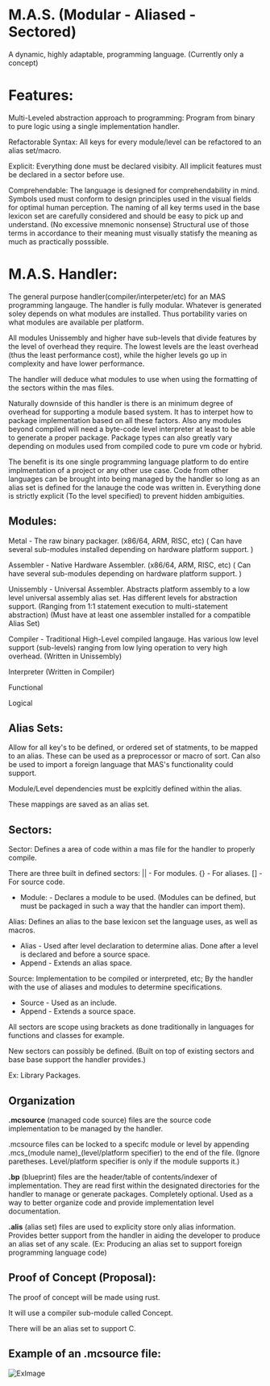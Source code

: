 # M.A.S. (Modular - Aliased - Sectored)
A dynamic, highly adaptable, programming language. (Currently only a concept)


# Features:

Multi-Leveled abstraction approach to programming: Program from binary to pure logic using a single implementation handler.

Refactorable Syntax: All keys for every module/level can be refactored to an alias set/macro.

Explicit: Everything done must be declared visibity. All implicit features must be declared in a sector before use.

Comprehendable: The language is designed for comprehendability in mind. Symbols used must conform to design principles used in the visual fields for optimal human perception. The naming of all key terms used in the base lexicon set are carefully considered and should be easy to pick up and understand. (No excessive mnemonic nonsense) Structural use of those terms in accordance to their meaning must visually statisfy the meaning as much as practically posssible.


# M.A.S. Handler:

The general purpose handler(compiler/interpeter/etc) for an MAS programming langauge. The handler is fully modular. Whatever is generated soley depends on what modules are installed. Thus portability varies on what modules are available per platform.

All modules Unissembly and higher have sub-levels that divide features by the level of overhead they require. The lowest levels are the least overhead (thus the least performance cost), while the higher levels go up in complexity and have lower performance.

The handler will deduce what modules to use when using the formatting of the sectors within the mas files.

Naturally downside of this handler is there is an minimum degree of overhead for supporting a module based system. It has to interpet how to package implementation based on all these factors. Also any modules beyond compiled will need a byte-code level interpreter at least to be able to generate a proper package. Package types can also greatly vary depending on modules used from compiled code to pure vm code or hybrid.

The benefit is its one single programming language platform to do entire implmentation of a project or any other use case. Code from other languages can be brought into being managed by the handler so long as an alias set is defined for the lanauge the code was written in. Everything done is strictly explicit (To the level specified) to prevent hidden ambiguities.

## Modules:
Metal - The raw binary packager. (x86/64, ARM, RISC, etc)
( Can have several sub-modules installed depending on hardware platform support. )

Assembler - Native Hardware Assembler. (x86/64, ARM, RISC, etc)
( Can have several sub-modules depending on hardware platform support. )

Unissembly - Universal Assembler. Abstracts platform assembly to a low level universal assembly alias set. Has different levels for abstraction support. (Ranging from 1:1 statement execution to multi-statement abstraction) (Must have at least one assembler installed for a compatible Alias Set)

Compiler - Traditional High-Level compiled langauge. Has various low level support (sub-levels) ranging from low lying operation to very high overhead. (Written in Unissembly)

Interpreter (Written in Compiler)

Functional

Logical


## Alias Sets:
Allow for all key's to be defined, or ordered set of statments, to be mapped to an alias. These can be used as a preprocessor or macro of sort. Can also be used to import a foreign language that MAS's functionality could support.

Module/Level dependencies must be explcitly defined within the alias.

These mappings are saved as an alias set.


## Sectors:

Sector: Defines a area of code within a mas file for the handler to properly compile.

There are three built in defined sectors: || - For modules. {} - For aliases. [] - For source code.

* Module: - Declares a module to be used. (Modules can be defined, but must be packaged in such a way that the handler can import them).

Alias: Defines an alias to the base lexicon set the language uses, as well as macros.

* Alias  - Used after level declaration to determine alias. Done after a level is declared and before a source space.
* Append - Extends an alias space.

Source: Implementation to be compiled or interpreted, etc; By the handler with the use of aliases and modules to determine specifications.

* Source - Used as an include.
* Append - Extends a source space.

All sectors are scope using brackets as done traditionally in languages for functions and classes for example.

New sectors can possibly be defined. (Built on top of existing sectors and base base support the handler provides.)

Ex: Library Packages.

## Organization

**.mcsource** (managed code source) files are the source code implementation to be managed by the handler.

.mcsource files can be locked to a specifc module or level by appending .mcs_(module name)_(level/platform specifier) to the end of the file. (Ignore paretheses. Level/platform specifier is only if the module supports it.)

**.bp** (blueprint) files are the header/table of contents/indexer of implementation. They are read first within the designated directories for the handler to manage or generate packages. Completely optional. Used as a way to better organize code and provide implementation level documentation.

**.alis** (alias set) files are used to explicity store only alias information. Provides better support from the handler in aiding the developer to produce an alias set of any scale. (Ex: Producing an alias set to support foreign programming language code)

## Proof of Concept (Proposal):
The proof of concept will be made using rust. 

It will use a compiler sub-module called Concept.

There will be an alias set to support C.

## Example of an .mcsource file:
![ExImage](https://files.catbox.moe/m2fjln.png)
